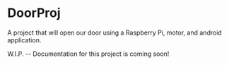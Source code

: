 # DoorProj
A project that will open our door using a Raspberry Pi, motor, and android application.

W.I.P. -- Documentation for this project is coming soon!
